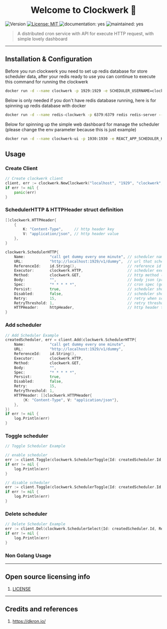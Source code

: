 <h1 align="center">Welcome to Clockwerk 🤖</h1>
<p>
  <img alt="Version" src="https://img.shields.io/badge/version-2.0.0-blue.svg?cacheSeconds=2592000" />
  <a href="#" target="_blank">
    <img alt="License: MIT" src="https://img.shields.io/badge/License-GPLv3-blue.svg" />
  </a>
  <img alt="documentation: yes" src="https://img.shields.io/badge/Documentation-Yes-green.svg" />
  <img alt="maintained: yes" src="https://img.shields.io/badge/Maintained-Yes-green.svg" />
</p>

> A distributed cron service with API for execute HTTP request, with simple lovely dashboard

----

## Installation & Configuration

Before you run clockwerk you need to set up redis database for store scheduler data, after your 
redis ready to use you can continue to execute this command for running the clockwerk
```bash
docker run -d --name clockwerk -p 1929:1929 -e SCHEDULER_USERNAME=clockwerk -e SCHEDULER_PASSWORD=password -e REDIS_HOST=localhost -e REDIS_PORT=6379 -e REDIS_PASS=redis123  nightsilvertech/clockwerk:2.0.0
```

Below is only needed if you don't have redis database running, here is for spinning up redis database with docker
```bash
docker run -d --name redis-clockwerk -p 6379:6379 redis redis-server --save 60 1 --loglevel warning --requirepass redis123
```

Below for spinning up the simple web dashboard for manage the scheduler (please change the env parameter because this is just example)
```bash
docker run -d --name clockwerk-ui -p 1930:1930 -e REACT_APP_SCHEDULER_HOST=localhost -e REACT_APP_SCHEDULER_PORT=1929 -e REACT_APP_SCHEDULER_USERNAME=clockwerk -e REACT_APP_SCHEDULER_PASSWORD=123 nightsilvertech/clockwerk-ui:1.0.0
```

## Usage

### Create Client
```go
// Create clockwerk client
client, err := clockwerk.NewClockwerk("localhost", "1929", "clockwerk", "password")
if err != nil {
    panic(err)
}
```
### SchedulerHTTP & HTTPHeader struct definition
```go
[]clockwerk.HTTPHeader{
    {
        K: "Content-Type",     // http header key
        V: "application/json", // http header value
    },
}
```
```go
clockwerk.SchedulerHTTP{
    Name:           "call get dummy every one minute", // scheduler name
    URL:            "http://localhost:1929/v1/dummy",  // url that scheduler calls
    ReferenceId:    id.String(),                       // reference id is generated as you need (uuid recommended)
    Executor:       clockwerk.HTTP,                    // scheduler executor type (for now just HTTP)
    Method:         clockwerk.GET,                     // http method (available GET POST PUT DELETE)
    Body:           "",                                // body json (prettied with tabulation and new line)
    Spec:           "* * * * *",                       // cron spec (go to https://crontab.guru/ for detail)
    Persist:        true,                              // scheduler should not be deleted if job executed
    Disabled:       false,                             // scheduler should not be running if disabled
    Retry:          15,                                // retry when scheduler unable to execute job
    RetryThreshold: 1,                                 // retry threshold (defined in second unit)
    HTTPHeader:     httpHeader,                        // http header that jobs needed
}
```
### Add scheduler
```go
// Add Scheduler Example
createdScheduler, err = client.Add(clockwerk.SchedulerHTTP{
    Name:           "call get dummy every one minute",
    URL:            "http://localhost:1929/v1/dummy",
    ReferenceId:    id.String(),
    Executor:       clockwerk.HTTP,
    Method:         clockwerk.GET,
    Body:           "",
    Spec:           "* * * * *",
    Persist:        true,
    Disabled:       false,
    Retry:          15,
    RetryThreshold: 1,
    HTTPHeader: []clockwerk.HTTPHeader{
        {K: "Content-Type", V: "application/json"},
    },
})
if err != nil {
    log.Println(err)
}
```

### Toggle scheduler
```go
// Toggle Scheduler Example

// enable scheduler
err := client.Toggle(clockwerk.SchedulerToggle{Id: createdScheduler.Id, ReferenceId: createdScheduler.ReferenceId, Disabled: false})
if err != nil {
    log.Println(err)
}

// disable scheduler
err := client.Toggle(clockwerk.SchedulerToggle{Id: createdScheduler.Id, ReferenceId: createdScheduler.ReferenceId, Disabled: true})
if err != nil {
    log.Println(err)
}
```

### Delete scheduler
```go
// Delete Scheduler Example
err := client.Del(clockwerk.SchedulerSelect{Id: createdScheduler.Id, ReferenceId: createdScheduler.ReferenceId})
if err != nil {
    log.Println(err)
}
```

### Non Golang Usage


----

## Open source licensing info
1. [LICENSE](LICENSE)


----

## Credits and references
1. https://dkron.io/